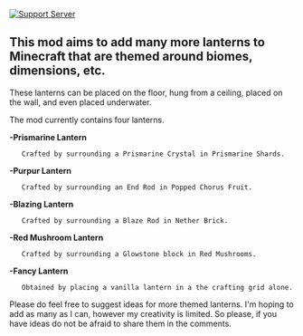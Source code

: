 [![Support Server](https://badgen.net/discord/online-members/sBgftVvAwS)](https://discord.gg/sBgftVvAwS)


This mod aims to add many more lanterns to Minecraft that are themed around biomes, dimensions, etc.
----------------------------------------------------------------------------------------------------

These lanterns can be placed on the floor, hung from a ceiling, placed on the wall, and even placed underwater.

The mod currently contains four lanterns.

**-Prismarine Lantern**

       Crafted by surrounding a Prismarine Crystal in Prismarine Shards.
**-Purpur Lantern**

       Crafted by surrounding an End Rod in Popped Chorus Fruit.
**-Blazing Lantern**

       Crafted by surrounding a Blaze Rod in Nether Brick.
      
**-Red Mushroom Lantern**
       
       Crafted by surrounding a Glowstone block in Red Mushrooms.

**-Fancy Lantern**
      
       Obtained by placing a vanilla lantern in a the crafting grid alone.
 

Please do feel free to suggest ideas for more themed lanterns. I'm hoping to add as many as I can, however my creativity is limited. 
So please, if you have ideas do not be afraid to share them in the comments.

